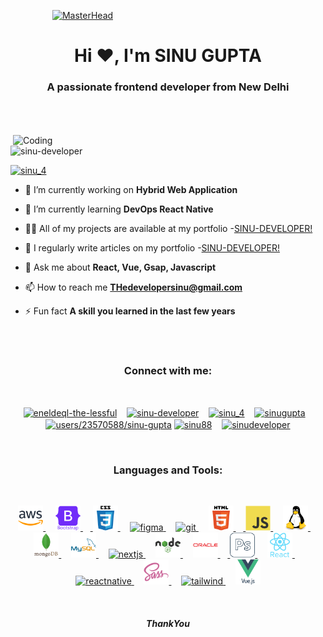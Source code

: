 &nbsp;&nbsp;&nbsp;&nbsp;&nbsp;&nbsp;&nbsp;&nbsp;&nbsp;&nbsp;&nbsp;&nbsp;&nbsp;&nbsp;&nbsp;&nbsp;&nbsp;[![MasterHead](https://miro.medium.com/v2/resize:fit:1100/format:webp/1*-ntL3Dsvc-dJ5cLGRtSuEw.gif)](https://sinudeveloper.me/)
<h1 align="center">Hi ❤️, I'm SINU GUPTA</h1>
<h3 align="center">A passionate frontend developer from New Delhi</h3> <br><br><br>
<img align="right" alt="Coding" width="500" src="https://miro.medium.com/v2/resize:fit:1358/1*IRGHmiGsa16stedQvIaZfw.gif">

<p align="left"> <img src="https://komarev.com/ghpvc/?username=sinu-developer&label=Profile%20views&color=0e75b6&style=flat" alt="sinu-developer" /> </p>



<p align="left"> <a href="https://twitter.com/sinu_4" target="blank"><img src="https://img.shields.io/twitter/follow/sinu_4?logo=twitter&style=for-the-badge" alt="sinu_4" /></a> </p> 

- 🔭 I’m currently working on **Hybrid Web Application**

- 🌱 I’m currently learning **DevOps React Native**

- 👨‍💻 All of my projects are available at my portfolio -<a href="https://sinudeveloper.me/">SINU-DEVELOPER!</a>

- 📝 I regularly write articles on my portfolio -<a href="https://sinudeveloper.me/">SINU-DEVELOPER!</a>

- 💬 Ask me about **React, Vue, Gsap, Javascript**

- 📫 How to reach me **THedevelopersinu@gmail.com**

- ⚡ Fun fact **A skill you learned in the last few years**

<br><br>
<h3 align="center">Connect with me:</h3> <br>
<p align="center">
<a href="https://codepen.io/eneldeql-the-lessful" target="blank"><img align="center" src="https://raw.githubusercontent.com/rahuldkjain/github-profile-readme-generator/master/src/images/icons/Social/codepen.svg" alt="eneldeql-the-lessful" height="30" width="40" /></a>&nbsp; &nbsp;
<a href="https://dev.to/sinu-developer" target="blank"><img align="center" src="https://raw.githubusercontent.com/rahuldkjain/github-profile-readme-generator/master/src/images/icons/Social/devto.svg" alt="sinu-developer" height="30" width="40" /></a>&nbsp; &nbsp;
<a href="https://twitter.com/sinu_4" target="blank"><img align="center" src="https://raw.githubusercontent.com/rahuldkjain/github-profile-readme-generator/master/src/images/icons/Social/twitter.svg" alt="sinu_4" height="30" width="40" /></a>&nbsp; &nbsp;
<a href="https://linkedin.com/in/sinugupta" target="blank"><img align="center" src="https://raw.githubusercontent.com/rahuldkjain/github-profile-readme-generator/master/src/images/icons/Social/linked-in-alt.svg" alt="sinugupta" height="30" width="40" /></a>&nbsp; &nbsp;
<a href="https://stackoverflow.com/users/users/23570588/sinu-gupta" target="blank"><img align="center" src="https://raw.githubusercontent.com/rahuldkjain/github-profile-readme-generator/master/src/images/icons/Social/stack-overflow.svg" alt="users/23570588/sinu-gupta" height="30" width="40" /></a>
<a href="https://fb.com/sinu88" target="blank"><img align="center" src="https://raw.githubusercontent.com/rahuldkjain/github-profile-readme-generator/master/src/images/icons/Social/facebook.svg" alt="sinu88" height="30" width="40" /></a>&nbsp; &nbsp;
<a href="https://instagram.com/sinudeveloper" target="blank"><img align="center" src="https://raw.githubusercontent.com/rahuldkjain/github-profile-readme-generator/master/src/images/icons/Social/instagram.svg" alt="sinudeveloper" height="30" width="40" /></a>
</p><br>

<h3 align="center">Languages and Tools:</h3> <br>
<p align="center"> <a href="https://aws.amazon.com" target="_blank" rel="noreferrer"> <img src="https://raw.githubusercontent.com/devicons/devicon/master/icons/amazonwebservices/amazonwebservices-original-wordmark.svg" alt="aws" width="40" height="40"/> </a>&nbsp; &nbsp; <a href="https://getbootstrap.com" target="_blank" rel="noreferrer"> <img src="https://raw.githubusercontent.com/devicons/devicon/master/icons/bootstrap/bootstrap-plain-wordmark.svg" alt="bootstrap" width="40" height="40"/> </a> &nbsp; &nbsp;<a href="https://www.w3schools.com/css/" target="_blank" rel="noreferrer"> <img src="https://raw.githubusercontent.com/devicons/devicon/master/icons/css3/css3-original-wordmark.svg" alt="css3" width="40" height="40"/> </a>&nbsp; &nbsp; <a href="https://www.figma.com/" target="_blank" rel="noreferrer"> <img src="https://www.vectorlogo.zone/logos/figma/figma-icon.svg" alt="figma" width="40" height="40"/> </a> &nbsp; &nbsp; <a href="https://git-scm.com/" target="_blank" rel="noreferrer"> <img src="https://www.vectorlogo.zone/logos/git-scm/git-scm-icon.svg" alt="git" width="40" height="40"/> </a>&nbsp; &nbsp; <a href="https://www.w3.org/html/" target="_blank" rel="noreferrer"> <img src="https://raw.githubusercontent.com/devicons/devicon/master/icons/html5/html5-original-wordmark.svg" alt="html5" width="40" height="40"/> </a> &nbsp; &nbsp;<a href="https://developer.mozilla.org/en-US/docs/Web/JavaScript" target="_blank" rel="noreferrer"> <img src="https://raw.githubusercontent.com/devicons/devicon/master/icons/javascript/javascript-original.svg" alt="javascript" width="40" height="40"/> </a>&nbsp; &nbsp; <a href="https://www.linux.org/" target="_blank" rel="noreferrer"> <img src="https://raw.githubusercontent.com/devicons/devicon/master/icons/linux/linux-original.svg" alt="linux" width="40" height="40"/> </a>&nbsp; &nbsp; <a href="https://www.mongodb.com/" target="_blank" rel="noreferrer"> <img src="https://raw.githubusercontent.com/devicons/devicon/master/icons/mongodb/mongodb-original-wordmark.svg" alt="mongodb" width="40" height="40"/> </a>&nbsp; &nbsp; <a href="https://www.mysql.com/" target="_blank" rel="noreferrer"> <img src="https://raw.githubusercontent.com/devicons/devicon/master/icons/mysql/mysql-original-wordmark.svg" alt="mysql" width="40" height="40"/> </a>&nbsp; &nbsp; <a href="https://nextjs.org/" target="_blank" rel="noreferrer"> <img src="https://cdn.worldvectorlogo.com/logos/nextjs-2.svg" alt="nextjs" width="40" height="40"/> </a>&nbsp; &nbsp; <a href="https://nodejs.org" target="_blank" rel="noreferrer"> <img src="https://raw.githubusercontent.com/devicons/devicon/master/icons/nodejs/nodejs-original-wordmark.svg" alt="nodejs" width="40" height="40"/> </a>&nbsp; &nbsp; <a href="https://www.oracle.com/" target="_blank" rel="noreferrer"> <img src="https://raw.githubusercontent.com/devicons/devicon/master/icons/oracle/oracle-original.svg" alt="oracle" width="40" height="40"/> </a> &nbsp; &nbsp;<a href="https://www.photoshop.com/en" target="_blank" rel="noreferrer"> <img src="https://raw.githubusercontent.com/devicons/devicon/master/icons/photoshop/photoshop-line.svg" alt="photoshop" width="40" height="40"/> </a>&nbsp; &nbsp; <a href="https://reactjs.org/" target="_blank" rel="noreferrer"> <img src="https://raw.githubusercontent.com/devicons/devicon/master/icons/react/react-original-wordmark.svg" alt="react" width="40" height="40"/> </a> &nbsp; &nbsp;<a href="https://reactnative.dev/" target="_blank" rel="noreferrer"> <img src="https://reactnative.dev/img/header_logo.svg" alt="reactnative" width="40" height="40"/> </a>&nbsp; &nbsp; <a href="https://sass-lang.com" target="_blank" rel="noreferrer"> <img src="https://raw.githubusercontent.com/devicons/devicon/master/icons/sass/sass-original.svg" alt="sass" width="40" height="40"/> </a>&nbsp; &nbsp; <a href="https://tailwindcss.com/" target="_blank" rel="noreferrer"> <img src="https://www.vectorlogo.zone/logos/tailwindcss/tailwindcss-icon.svg" alt="tailwind" width="40" height="40"/> </a>&nbsp; &nbsp; <a href="https://vuejs.org/" target="_blank" rel="noreferrer"> <img src="https://raw.githubusercontent.com/devicons/devicon/master/icons/vuejs/vuejs-original-wordmark.svg" alt="vuejs" width="40" height="40"/> </a> </p> <br>

<h5 align="center">ThankYou</h5>
